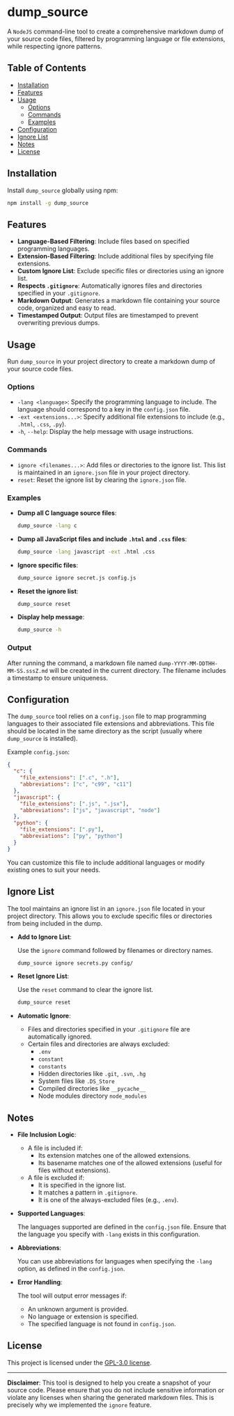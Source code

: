 # dump_source

A `NodeJS` command-line tool to create a comprehensive markdown dump of your source code files, filtered by programming language or file extensions, while respecting ignore patterns.

## Table of Contents

- [Installation](#installation)
- [Features](#features)
- [Usage](#usage)
  - [Options](#options)
  - [Commands](#commands)
  - [Examples](#examples)
- [Configuration](#configuration)
- [Ignore List](#ignore-list)
- [Notes](#notes)
- [License](#license)

## Installation

Install `dump_source` globally using npm:

```bash
npm install -g dump_source
```

## Features

- **Language-Based Filtering**: Include files based on specified programming languages.
- **Extension-Based Filtering**: Include additional files by specifying file extensions.
- **Custom Ignore List**: Exclude specific files or directories using an ignore list.
- **Respects `.gitignore`**: Automatically ignores files and directories specified in your `.gitignore`.
- **Markdown Output**: Generates a markdown file containing your source code, organized and easy to read.
- **Timestamped Output**: Output files are timestamped to prevent overwriting previous dumps.

## Usage

Run `dump_source` in your project directory to create a markdown dump of your source code files.

### Options

- `-lang <language>`: Specify the programming language to include. The language should correspond to a key in the `config.json` file.
- `-ext <extensions...>`: Specify additional file extensions to include (e.g., `.html`, `.css`, `.py`).
- `-h`, `--help`: Display the help message with usage instructions.

### Commands

- `ignore <filenames...>`: Add files or directories to the ignore list. This list is maintained in an `ignore.json` file in your project directory.
- `reset`: Reset the ignore list by clearing the `ignore.json` file.

### Examples

- **Dump all C language source files**:

  ```bash
  dump_source -lang c
  ```

- **Dump all JavaScript files and include `.html` and `.css` files**:

  ```bash
  dump_source -lang javascript -ext .html .css
  ```

- **Ignore specific files**:

  ```bash
  dump_source ignore secret.js config.js
  ```

- **Reset the ignore list**:

  ```bash
  dump_source reset
  ```

- **Display help message**:

  ```bash
  dump_source -h
  ```

### Output

After running the command, a markdown file named `dump-YYYY-MM-DDTHH-MM-SS.sssZ.md` will be created in the current directory. The filename includes a timestamp to ensure uniqueness.

## Configuration

The `dump_source` tool relies on a `config.json` file to map programming languages to their associated file extensions and abbreviations. This file should be located in the same directory as the script (usually where `dump_source` is installed).

Example `config.json`:

```json
{
  "c": {
    "file_extensions": [".c", ".h"],
    "abbreviations": ["c", "c99", "c11"]
  },
  "javascript": {
    "file_extensions": [".js", ".jsx"],
    "abbreviations": ["js", "javascript", "node"]
  },
  "python": {
    "file_extensions": [".py"],
    "abbreviations": ["py", "python"]
  }
}
```

You can customize this file to include additional languages or modify existing ones to suit your needs.

## Ignore List

The tool maintains an ignore list in an `ignore.json` file located in your project directory. This allows you to exclude specific files or directories from being included in the dump.

- **Add to Ignore List**:

  Use the `ignore` command followed by filenames or directory names.

  ```bash
  dump_source ignore secrets.py config/
  ```

- **Reset Ignore List**:

  Use the `reset` command to clear the ignore list.

  ```bash
  dump_source reset
  ```

- **Automatic Ignore**:

  - Files and directories specified in your `.gitignore` file are automatically ignored.
  - Certain files and directories are always excluded:
    - `.env`
    - `constant`
    - `constants`
    - Hidden directories like `.git`, `.svn`, `.hg`
    - System files like `.DS_Store`
    - Compiled directories like `__pycache__`
    - Node modules directory `node_modules`

## Notes

- **File Inclusion Logic**:

  - A file is included if:
    - Its extension matches one of the allowed extensions.
    - Its basename matches one of the allowed extensions (useful for files without extensions).
  - A file is excluded if:
    - It is specified in the ignore list.
    - It matches a pattern in `.gitignore`.
    - It is one of the always-excluded files (e.g., `.env`).

- **Supported Languages**:

  The languages supported are defined in the `config.json` file. Ensure that the language you specify with `-lang` exists in this configuration.

- **Abbreviations**:

  You can use abbreviations for languages when specifying the `-lang` option, as defined in the `config.json`.

- **Error Handling**:

  The tool will output error messages if:

  - An unknown argument is provided.
  - No language or extension is specified.
  - The specified language is not found in `config.json`.

## License

This project is licensed under the [GPL-3.0 license](LICENSE).

---

**Disclaimer**: This tool is designed to help you create a snapshot of your source code. Please ensure that you do not include sensitive information or violate any licenses when sharing the generated markdown files. This is precisely why we implemented the `ignore` feature.
